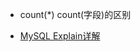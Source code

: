 * count(*) count(字段)的区别
>













* [MySQL Explain详解](http://www.cnblogs.com/xuanzhi201111/p/4175635.html)
